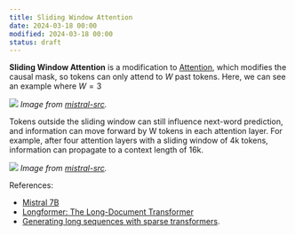 ```yaml
---
title: Sliding Window Attention
date: 2024-03-18 00:00
modified: 2024-03-18 00:00
status: draft
---
```


**Sliding Window Attention** is a modification to [Attention](../../../permanent/attention.md), which modifies the causal mask, so tokens can only attend to $W$ past tokens. Here, we can see an example where $W = 3$

![](../../../_media/sliding-window-attention-sliding-window.png)
*Image from [mistral-src](https://github.com/mistralai/mistral-src?tab=readme-ov-file).*

Tokens outside the sliding window can still influence next-word prediction, and information can move forward by W tokens in each attention layer. For example, after four attention layers with a sliding window of 4k tokens, information can propagate to a context length of 16k.

![](../../../_media/sliding-window-attention-propogation.png)
*Image from [mistral-src](https://github.com/mistralai/mistral-src?tab=readme-ov-file).*

References:
- [Mistral 7B](https://arxiv.org/abs/2310.06825)
- [Longformer: The Long-Document Transformer](https://arxiv.org/pdf/2004.05150.pdf)
- [Generating long sequences with sparse transformers](https://arxiv.org/abs/1904.10509).